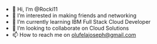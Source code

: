 - 👋 Hi, I’m @Rocki11
- 👀 I’m interested in making friends and networking
- 🌱 I’m currently learning IBM Full Stack Cloud Developer
- 💞️ I’m looking to collaborate on Cloud Solutions
- 📫 How to reach me on olufelajoseph@gmail.com

<!---
Rocki11/Rocki11 is a ✨ special ✨ repository because its `README.md` (this file) appears on your GitHub profile.
You can click the Preview link to take a look at your changes.
--->
